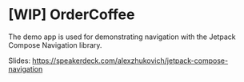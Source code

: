 # [WIP] OrderCoffee

The demo app is used for demonstrating navigation with the Jetpack Compose Navigation library. 

Slides: https://speakerdeck.com/alexzhukovich/jetpack-compose-navigation
